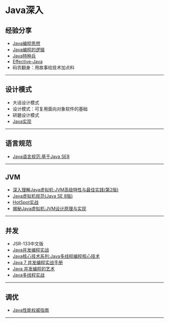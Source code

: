 #   Java深入

##  经验分享
-   [Java编程思想](../Java/thinking0814/README.md)
-   [Java编程的逻辑](../Java/logic0814/README.md)
-   [Java特种兵](../Java/forces0814/README.md)
-   [Effective-Java](../Java/Effective0814/README.md)
-   码农翻身：用故事给技术加点料

----

##  设计模式

-   ⼤话设计模式
-   设计模式：可复用面向对象软件的基础
-   研磨设计模式
-   [Java实现](https://github.com/iluwatar/java-design-patterns)

----

##  语言规范

-   [Java语言规范:基于Java SE8](../Java/language80814/README.md)

----

##  JVM

-   [深入理解Java虚拟机:JVM高级特性与最佳实践(第2版)](../Java/jvmA0814/README.md)
-   [Java虚拟机规范(Java SE 8版)](../Java/jvmB0814/README.md)
-   [HotSpot实战](../Java/jvmC0814/README.md)
-   [揭秘Java虚拟机:JVM设计原理与实现](../Java/jvmD0814/README.md)

----

##  并发

-   JSR-133中文版
-   [Java并发编程实战](../Java/threadA0814/README.md)
-   [Java核心技术系列:Java多线程编程核心技术](../Java/threadB0814/README.md)
-   [Java 7 并发编程实战手册](../Java/threadC0814/README.md)
-   [Java 并发编程的艺术](../Java/threadD0814/README.md)
-   [Java多线程实战](http://jcip.net.s3-website-us-east-1.amazonaws.com/listings.html)

----

##  调优

-   [Java性能权威指南](../Java/performance0814/README.md)

----
